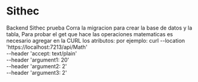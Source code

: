 # Sithec
Backend Sithec prueba
Corra la migracion para crear la base de datos y la tabla,
Para probar el get que hace las operaciones matematicas es necesario agregar en la CURL los atributos:  por ejemplo:
curl --location 'https://localhost:7213/api/Math' \
--header 'accept: text/plain' \
--header 'argument1: 20' \
--header 'argument2: 2' \
--header 'argument3: 2'
